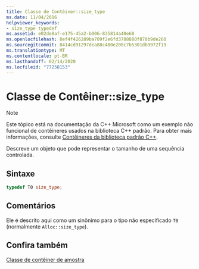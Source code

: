 ```yaml
---
title: Classe de Contêiner::size_type
ms.date: 11/04/2016
helpviewer_keywords:
- size_type typedef
ms.assetid: e02de8af-e175-45a2-b006-835814a40e68
ms.openlocfilehash: 8ef4f426289ba709f2e6fd3788880f878b9de260
ms.sourcegitcommit: 8414cd91297dea88c480e208c7b5301db9972f19
ms.translationtype: MT
ms.contentlocale: pt-BR
ms.lasthandoff: 02/14/2020
ms.locfileid: "77258153"
---
```

# <a name="container-classsize_type"></a>Classe de Contêiner::size_type

> [!NOTE]
> Este tópico está na documentação da C++ Microsoft como um exemplo não funcional de contêineres usados na biblioteca C++ padrão. Para obter mais informações, consulte [Contêineres da biblioteca padrão C++](../standard-library/stl-containers.md).

Descreve um objeto que pode representar o tamanho de uma sequência controlada.

## <a name="syntax"></a>Sintaxe

```cpp
typedef T0 size_type;
```

## <a name="remarks"></a>Comentários

Ele é descrito aqui como um sinônimo para o tipo não especificado `T0` (normalmente `Alloc::size_type`).

## <a name="see-also"></a>Confira também

[Classe de contêiner de amostra](../standard-library/sample-container-class.md)
